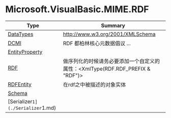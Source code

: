 ﻿
# Microsoft.VisualBasic.MIME.RDF

|Type|Summary|
|----|-------|
|[DataTypes](./DataTypes.md)|http://www.w3.org/2001/XMLSchema|
|[DCMI](./DCMI.md)|RDF 都柏林核心元数据倡议 ...|
|[EntityProperty](./EntityProperty.md)||
|[RDF](./RDF.md)|做序列化的时候请务必要添加一个自定义的属性：<XmlType(RDF.RDF_PREFIX & "RDF")>|
|[RDFEntity](./RDFEntity.md)|在rdf之中被描述的对象实体|
|[Schema](./Schema.md)||
|[Serializer`1](./Serializer`1.md)||

